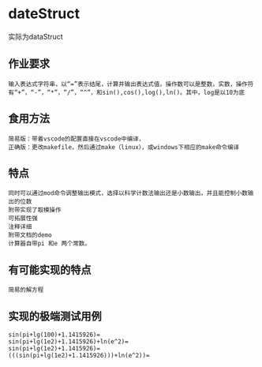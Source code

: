 # dateStruct
   实际为dataStruct

## 作业要求
    输入表达式字符串，以“=”表示结尾，计算并输出表达式值，操作数可以是整数，实数，操作符有“+”，“-”，“*”，“/”，“^”，和sin(),cos(),log(),ln()。其中，log是以10为底    
## 食用方法
    简易版：带着vscode的配置直接在vscode中编译，
    正确版：更改makefile，然后通过make（linux），或windows下相应的make命令编译
    
## 特点
    同时可以通过mod命令调整输出模式，选择以科学计数法输出还是小数输出，并且能控制小数输出的位数
    附带实现了取模操作
    可拓展性强
    注释详细
    附带文档的demo
    计算器自带pi 和e 两个常数。
## 有可能实现的特点
    简易的解方程
    
    
## 实现的极端测试用例
    sin(pi+lg(100)+1.1415926)=
    sin(pi+lg(1e2)+1.1415926)+ln(e^2)=
    sin(pi+lg(1e2)+1.1415926)=
    (((sin(pi+lg(1e2)+1.1415926)))+ln(e^2))=
   
